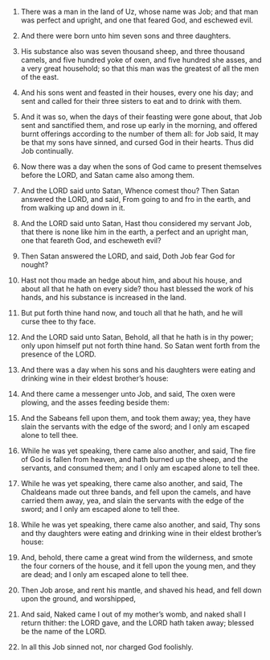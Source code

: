 1. There was a man in the land of Uz, whose name was Job; and that
man was perfect and upright, and one that feared God, and eschewed evil.

2. And there were born unto him seven sons and three daughters.

3. His substance also was seven thousand sheep, and three thousand
camels, and five hundred yoke of oxen, and five hundred she asses, and
a very great household; so that this man was the greatest of all the
men of the east.

4. And his sons went and feasted in their houses, every one his day;
and sent and called for their three sisters to eat and to drink with
them.

5. And it was so, when the days of their feasting were gone about,
that Job sent and sanctified them, and rose up early in the morning,
and offered burnt offerings according to the number of them all: for
Job said, It may be that my sons have sinned, and cursed God in their
hearts. Thus did Job continually.

6. Now there was a day when the sons of God came to present
themselves before the LORD, and Satan came also among them.

7. And the LORD said unto Satan, Whence comest thou? Then Satan
answered the LORD, and said, From going to and fro in the earth, and
from walking up and down in it.

8. And the LORD said unto Satan, Hast thou considered my servant Job,
that there is none like him in the earth, a perfect and an upright
man, one that feareth God, and escheweth evil?

9. Then Satan
answered the LORD, and said, Doth Job fear God for nought?

10. Hast
not thou made an hedge about him, and about his house, and about all
that he hath on every side? thou hast blessed the work of his hands,
and his substance is increased in the land.

11. But put forth thine hand now, and touch all that he hath, and he
will curse thee to thy face.

12. And the LORD said unto Satan, Behold, all that he hath is in thy
power; only upon himself put not forth thine hand. So Satan went forth
from the presence of the LORD.

13. And there was a day when his sons and his daughters were eating
and drinking wine in their eldest brother’s house:

14. And there came
a messenger unto Job, and said, The oxen were plowing, and the asses
feeding beside them:

15. And the Sabeans fell upon them, and took
them away; yea, they have slain the servants with the edge of the
sword; and I only am escaped alone to tell thee.

16. While he was yet speaking, there came also another, and said, The
fire of God is fallen from heaven, and hath burned up the sheep, and
the servants, and consumed them; and I only am escaped alone to tell
thee.

17. While he was yet speaking, there came also another, and said, The
Chaldeans made out three bands, and fell upon the camels, and have
carried them away, yea, and slain the servants with the edge of the
sword; and I only am escaped alone to tell thee.

18. While he was yet speaking, there came also another, and said, Thy
sons and thy daughters were eating and drinking wine in their eldest
brother’s house:

19. And, behold, there came a great wind from the
wilderness, and smote the four corners of the house, and it fell upon
the young men, and they are dead; and I only am escaped alone to tell
thee.

20. Then Job arose, and rent his mantle, and shaved his head, and
fell down upon the ground, and worshipped,

21. And said, Naked came I
out of my mother’s womb, and naked shall I return thither: the LORD
gave, and the LORD hath taken away; blessed be the name of the LORD.

22. In all this Job sinned not, nor charged God foolishly.